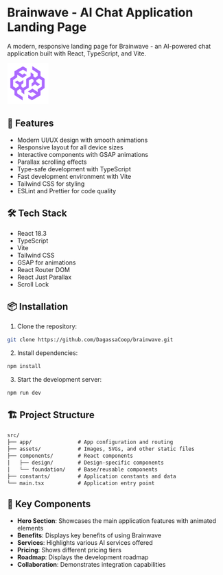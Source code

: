 # Brainwave - AI Chat Application Landing Page

A modern, responsive landing page for Brainwave - an AI-powered chat application built with React, TypeScript, and Vite.

![Brainwave Logo](./src/assets/brainwave-symbol.svg)

## 🚀 Features

- Modern UI/UX design with smooth animations
- Responsive layout for all device sizes
- Interactive components with GSAP animations
- Parallax scrolling effects
- Type-safe development with TypeScript
- Fast development environment with Vite
- Tailwind CSS for styling
- ESLint and Prettier for code quality

## 🛠️ Tech Stack

- React 18.3
- TypeScript
- Vite
- Tailwind CSS
- GSAP for animations
- React Router DOM
- React Just Parallax
- Scroll Lock

## 📦 Installation

1. Clone the repository:

```bash
git clone https://github.com/DagassaCoop/brainwave.git
```

2. Install dependencies:
```bash
npm install
```

3. Start the development server:
```bash
npm run dev
```

## 🏗️ Project Structure

```
src/
├── app/               # App configuration and routing
├── assets/            # Images, SVGs, and other static files
├── components/        # React components
│   ├── design/        # Design-specific components
│   └── foundation/    # Base/reusable components
├── constants/         # Application constants and data
└── main.tsx           # Application entry point
```

## 🎨 Key Components

- **Hero Section**: Showcases the main application features with animated elements
- **Benefits**: Displays key benefits of using Brainwave
- **Services**: Highlights various AI services offered
- **Pricing**: Shows different pricing tiers
- **Roadmap**: Displays the development roadmap
- **Collaboration**: Demonstrates integration capabilities
